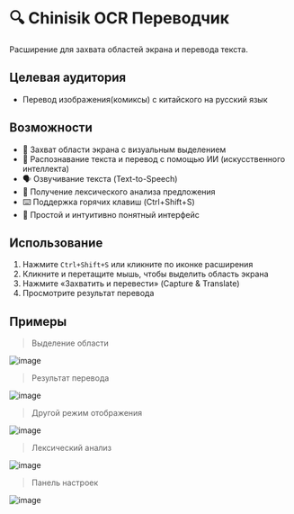 # 🔍 Chinisik OCR Переводчик

Расширение для захвата областей экрана и перевода текста.

## Целевая аудитория

* Перевод изображения(комиксы) с китайского на русский язык

## Возможности

- 📸 Захват области экрана с визуальным выделением
- 🤖 Распознавание текста и перевод с помощью ИИ (искусственного интеллекта)
- 🗣️ Озвучивание текста (Text-to-Speech)
- 🧐 Получение лексического анализа предложения
- ⌨️ Поддержка горячих клавиш (Ctrl+Shift+S)
- 🎯 Простой и интуитивно понятный интерфейс

## Использование

1. Нажмите `Ctrl+Shift+S` или кликните по иконке расширения
2. Кликните и перетащите мышь, чтобы выделить область экрана
3. Нажмите «Захватить и перевести» (Capture & Translate)
4. Просмотрите результат перевода

## Примеры

> Выделение области

![image](https://github.com/user-attachments/assets/b97bc8b3-1eb0-4267-bb93-81c32489ef2b)

> Результат перевода

![image](https://github.com/user-attachments/assets/3fabde54-45a3-4933-869a-bd60d2fb2f4d)

> Другой режим отображения

![image](https://github.com/user-attachments/assets/124ea62e-46bb-41b2-82bc-473cc44f0c3e)

> Лексический анализ

![image](https://github.com/user-attachments/assets/f5fd34a7-5b03-4974-8b28-b78eeeb7fd86)

> Панель настроек

![image](https://github.com/user-attachments/assets/22597720-3c0b-41a0-b50f-77216bda785c)
